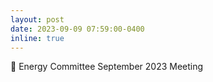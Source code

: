 ```yaml
---
layout: post
date: 2023-09-09 07:59:00-0400
inline: true
---
```


:memo: Energy Committee September 2023 Meeting
